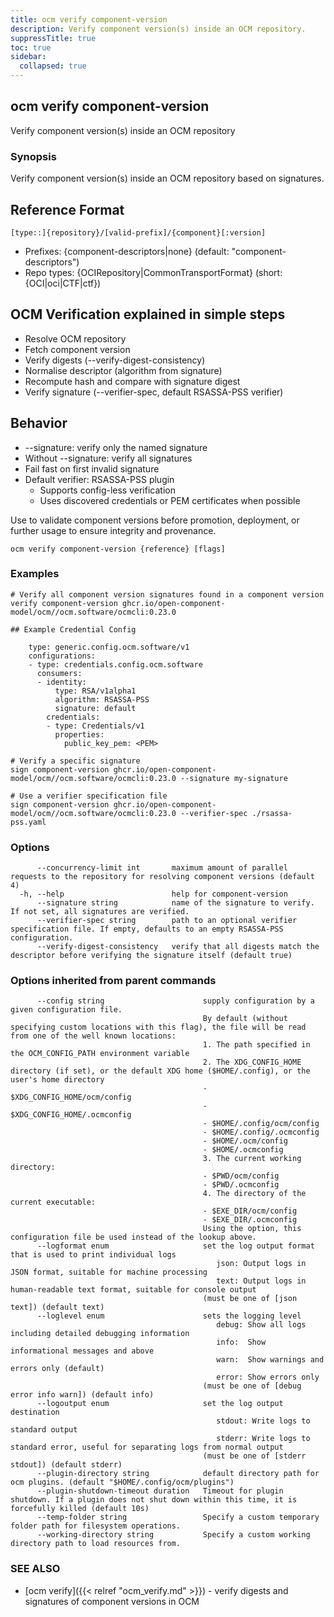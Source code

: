 ```yaml
---
title: ocm verify component-version
description: Verify component version(s) inside an OCM repository.
suppressTitle: true
toc: true
sidebar:
  collapsed: true
---
```


## ocm verify component-version

Verify component version(s) inside an OCM repository

### Synopsis

Verify component version(s) inside an OCM repository based on signatures.

## Reference Format

	[type::]{repository}/[valid-prefix]/{component}[:version]

- Prefixes: {component-descriptors|none} (default: "component-descriptors")  
- Repo types: {OCIRepository|CommonTransportFormat} (short: {OCI|oci|CTF|ctf})

## OCM Verification explained in simple steps

- Resolve OCM repository  
- Fetch component version  
- Verify digests (--verify-digest-consistency)  
- Normalise descriptor (algorithm from signature)  
- Recompute hash and compare with signature digest  
- Verify signature (--verifier-spec, default RSASSA-PSS verifier)  

## Behavior

- --signature: verify only the named signature  
- Without --signature: verify all signatures  
- Fail fast on first invalid signature  
- Default verifier: RSASSA-PSS plugin  
  - Supports config-less verification  
  - Uses discovered credentials or PEM certificates when possible  

Use to validate component versions before promotion, deployment, or further usage to ensure integrity and provenance.

```
ocm verify component-version {reference} [flags]
```

### Examples

```
# Verify all component version signatures found in a component version
verify component-version ghcr.io/open-component-model/ocm//ocm.software/ocmcli:0.23.0

## Example Credential Config

    type: generic.config.ocm.software/v1
    configurations:
    - type: credentials.config.ocm.software
      consumers:
      - identity:
          type: RSA/v1alpha1
          algorithm: RSASSA-PSS
          signature: default
        credentials:
        - type: Credentials/v1
          properties:
            public_key_pem: <PEM>

# Verify a specific signature
sign component-version ghcr.io/open-component-model/ocm//ocm.software/ocmcli:0.23.0 --signature my-signature

# Use a verifier specification file
sign component-version ghcr.io/open-component-model/ocm//ocm.software/ocmcli:0.23.0 --verifier-spec ./rsassa-pss.yaml
```

### Options

```
      --concurrency-limit int       maximum amount of parallel requests to the repository for resolving component versions (default 4)
  -h, --help                        help for component-version
      --signature string            name of the signature to verify. If not set, all signatures are verified.
      --verifier-spec string        path to an optional verifier specification file. If empty, defaults to an empty RSASSA-PSS configuration.
      --verify-digest-consistency   verify that all digests match the descriptor before verifying the signature itself (default true)
```

### Options inherited from parent commands

```
      --config string                      supply configuration by a given configuration file.
                                           By default (without specifying custom locations with this flag), the file will be read from one of the well known locations:
                                           1. The path specified in the OCM_CONFIG_PATH environment variable
                                           2. The XDG_CONFIG_HOME directory (if set), or the default XDG home ($HOME/.config), or the user's home directory
                                           - $XDG_CONFIG_HOME/ocm/config
                                           - $XDG_CONFIG_HOME/.ocmconfig
                                           - $HOME/.config/ocm/config
                                           - $HOME/.config/.ocmconfig
                                           - $HOME/.ocm/config
                                           - $HOME/.ocmconfig
                                           3. The current working directory:
                                           - $PWD/ocm/config
                                           - $PWD/.ocmconfig
                                           4. The directory of the current executable:
                                           - $EXE_DIR/ocm/config
                                           - $EXE_DIR/.ocmconfig
                                           Using the option, this configuration file be used instead of the lookup above.
      --logformat enum                     set the log output format that is used to print individual logs
                                              json: Output logs in JSON format, suitable for machine processing
                                              text: Output logs in human-readable text format, suitable for console output
                                           (must be one of [json text]) (default text)
      --loglevel enum                      sets the logging level
                                              debug: Show all logs including detailed debugging information
                                              info:  Show informational messages and above
                                              warn:  Show warnings and errors only (default)
                                              error: Show errors only
                                           (must be one of [debug error info warn]) (default info)
      --logoutput enum                     set the log output destination
                                              stdout: Write logs to standard output
                                              stderr: Write logs to standard error, useful for separating logs from normal output
                                           (must be one of [stderr stdout]) (default stderr)
      --plugin-directory string            default directory path for ocm plugins. (default "$HOME/.config/ocm/plugins")
      --plugin-shutdown-timeout duration   Timeout for plugin shutdown. If a plugin does not shut down within this time, it is forcefully killed (default 10s)
      --temp-folder string                 Specify a custom temporary folder path for filesystem operations.
      --working-directory string           Specify a custom working directory path to load resources from.
```

### SEE ALSO

* [ocm verify]({{< relref "ocm_verify.md" >}})	 - verify digests and signatures of component versions in OCM


